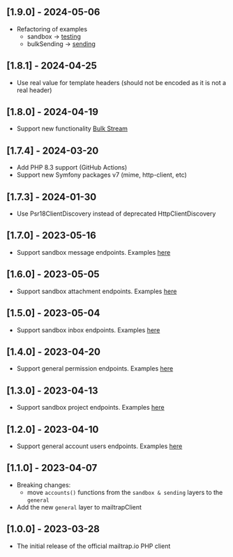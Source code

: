 ## [1.9.0] - 2024-05-06

- Refactoring of examples
  - sandbox -> [testing](examples/testing)
  - bulkSending -> [sending](examples/sending)

## [1.8.1] - 2024-04-25

- Use real value for template headers (should not be encoded as it is not a real header) 

## [1.8.0] - 2024-04-19

- Support new functionality [Bulk Stream](https://help.mailtrap.io/article/113-sending-streams)

## [1.7.4] - 2024-03-20

- Add PHP 8.3 support (GitHub Actions)
- Support new Symfony packages v7 (mime, http-client, etc)

## [1.7.3] - 2024-01-30

- Use Psr18ClientDiscovery instead of deprecated HttpClientDiscovery

## [1.7.0] - 2023-05-16

- Support sandbox message endpoints. Examples [here](examples/sandbox/messages.php)


## [1.6.0] - 2023-05-05

- Support sandbox attachment endpoints. Examples [here](examples/sandbox/attachments.php)

## [1.5.0] - 2023-05-04

- Support sandbox inbox endpoints. Examples [here](examples/sandbox/inboxes.php)


## [1.4.0] - 2023-04-20

- Support general permission endpoints. Examples [here](examples/general/permissions.php)

## [1.3.0] - 2023-04-13

- Support sandbox project endpoints. Examples [here](examples/sandbox/projects.php) 

## [1.2.0] - 2023-04-10

- Support general account users endpoints. Examples [here](examples/general/users.php)

## [1.1.0] - 2023-04-07

- Breaking changes:
    - move `accounts()` functions from the `sandbox & sending` layers to the `general`
- Add the new `general` layer to mailtrapClient

## [1.0.0] - 2023-03-28

- The initial release of the official mailtrap.io PHP client
